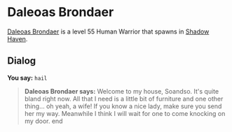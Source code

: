 # Daleoas Brondaer



[Daleoas Brondaer](/npc/150107) is a level 55 Human Warrior that spawns in [Shadow Haven](/zone/150).



## Dialog

**You say:** `hail`



>**Daleoas Brondaer says:** Welcome to my house, Soandso.  It's quite bland right now. All that I need is a little bit of furniture and one other thing... oh yeah, a wife!  If you know a nice lady, make sure you send her my way.  Meanwhile I think I will wait for one to come knocking on my door.
end
